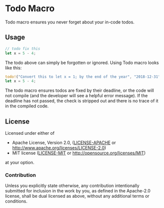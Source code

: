 # Todo Macro

Todo macro ensures you never forget about your in-code todos.  

## Usage

```rust
// todo fix this
let x = 5 - 4;
```

The todo above can simply be forgotten or ignored. Using Todo macro looks like this:

```rust
todo!("Convert this to let x = 1; by the end of the year", "2018-12-31");
let x = 5 - 4;
``` 

The todo macro ensures todos are fixed by their deadline, or the code will not compile (and the developer will see a helpful error message). If the deadline has not passed, the check is stripped out and there is no trace of it in the compiled code.  

## License

Licensed under either of

 * Apache License, Version 2.0, ([LICENSE-APACHE](LICENSE-APACHE) or http://www.apache.org/licenses/LICENSE-2.0)
 * MIT license ([LICENSE-MIT](LICENSE-MIT) or http://opensource.org/licenses/MIT)

at your option.

### Contribution

Unless you explicitly state otherwise, any contribution intentionally submitted for inclusion in the work by you, as defined in the Apache-2.0 license, shall be dual licensed as above, without any additional terms or conditions.
